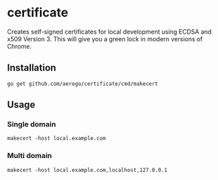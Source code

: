 # certificate

Creates self-signed certificates for local development using ECDSA and x509 Version 3. This will give you a green lock in modern versions of Chrome.

## Installation

```
go get github.com/aerogo/certificate/cmd/makecert
```

## Usage

### Single domain

```
makecert -host local.example.com
```

### Multi domain

```
makecert -host local.example.com,localhost,127.0.0.1
```